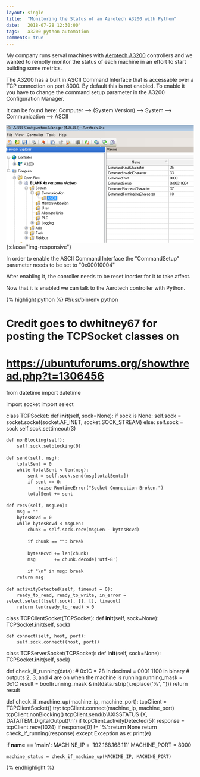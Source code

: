 ```yaml
---
layout: single
title:  "Monitoring the Status of an Aerotech A3200 with Python"
date:   2018-07-28 12:30:00"
tags:   a3200 python automation 
comments: true
---
```


My company runs serval machines with [Aerotech A3200](https://www.aerotech.com/product-catalog/motion-controller/a3200.aspx) controllers and we wanted to remotly monitor the status of each machine in an effort to start building some metrics. 

The A3200 has a built in ASCII Command Interface that is accessable over a TCP connection on port 8000. By default this is not enabled. To enable it you have to change the command setup parameter in the A3200 Configuration Manager. 

It can be found here: Computer --> (System Version) --> System --> Communication --> ASCII

![ASCII Command Interface Setup](/assets/images/a3200_ascii_setup.png){:class="img-responsive"}

In order to enable the ASCII Command Interface the "CommandSetup" parameter needs to be set to "0x00010004"

After enabling it, the conroller needs to be reset inorder for it to take affect.

Now that it is enabled we can talk to the Aerotech controller with Python.


{% highlight python %}
#!/usr/bin/env python

# Credit goes to dwhitney67 for posting the TCPSocket classes on
# https://ubuntuforums.org/showthread.php?t=1306456

from datetime import datetime

import socket
import select


class TCPSocket:
    def __init__(self, sock=None):
        if sock is None:
            self.sock = socket.socket(socket.AF_INET, socket.SOCK_STREAM)
        else:
            self.sock = sock
        self.sock.settimeout(3)

    def nonBlocking(self):
        self.sock.setblocking(0)

    def send(self, msg):
        totalSent = 0
        while totalSent < len(msg):
            sent = self.sock.send(msg[totalSent:])
            if sent == 0:
                raise RuntimeError("Socket Connection Broken.")
            totalSent += sent

    def recv(self, msgLen):
        msg = ""
        bytesRcvd = 0
        while bytesRcvd < msgLen:
            chunk = self.sock.recv(msgLen - bytesRcvd)

            if chunk == "": break

            bytesRcvd += len(chunk)
            msg       += chunk.decode('utf-8')

            if "\n" in msg: break
        return msg

    def activityDetected(self, timeout = 0):
        ready_to_read, ready_to_write, in_error = select.select([self.sock], [], [], timeout)
        return len(ready_to_read) > 0


class TCPClientSocket(TCPSocket):
    def __init__(self, sock=None):
        TCPSocket.__init__(self, sock)

    def connect(self, host, port):
        self.sock.connect((host, port))


class TCPServerSocket(TCPSocket):
    def __init__(self, sock=None):
        TCPSocket.__init__(self, sock)


def check_if_running(data):
    # 0x1C = 28 in decimal = 0001 1100 in binary
    # outputs 2, 3, and 4 are on when the machine is running
    running_mask = 0x1C
    result = bool(running_mask & int(data.rstrip().replace('%', '')))
    return result


def check_if_machine_up(machine_ip, machine_port):
    tcpClient = TCPClientSocket()
    try:
        tcpClient.connect(machine_ip, machine_port)
        tcpClient.nonBlocking()
        tcpClient.send(b'AXISSTATUS (X, DATAITEM_DigitalOutput)\n')
        if tcpClient.activityDetected(5):
            response = tcpClient.recv(1024)
            if response[0] != '%': return None
            return check_if_running(response)
    except Exception as e:
        print(e)


if __name__ == '__main__':
    MACHINE_IP = '192.168.168.111'
    MACHINE_PORT = 8000

    machine_status = check_if_machine_up(MACHINE_IP, MACHINE_PORT)

{% endhighlight %} 

